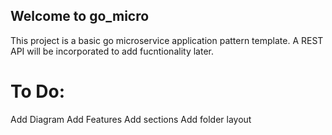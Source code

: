 ## Welcome to go_micro

This project is a basic go microservice application pattern template. A REST API will be incorporated to add fucntionality later. 



# To Do:
Add Diagram
Add Features
Add sections
Add folder layout


